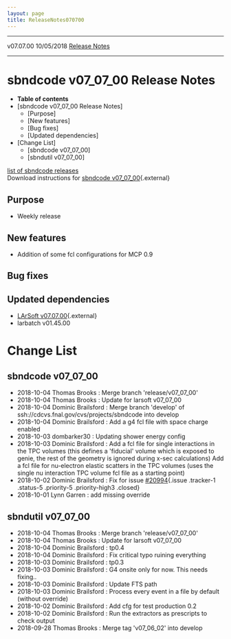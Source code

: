 ```yaml
---
layout: page
title: ReleaseNotes070700
---
```


  ----------- ------------ -- -- ------------------------------------------------------
  v07.07.00   10/05/2018         [Release Notes](ReleaseNotes070700.html)
  ----------- ------------ -- -- ------------------------------------------------------



sbndcode v07\_07\_00 Release Notes
======================================================================================

-   **Table of contents**
-   [sbndcode v07\_07\_00 Release
    Notes]
    -   [Purpose]
    -   [New features]
    -   [Bug fixes]
    -   [Updated dependencies]
-   [Change List]
    -   [sbndcode v07\_07\_00]
    -   [sbndutil v07\_07\_00]

[list of sbndcode
releases](List_of_SBND_code_releases.html)\
Download instructions for [sbndcode
v07\_07\_00](http://scisoft.fnal.gov/scisoft/bundles/sbnd/v07_07_00/sbndcode-v07_07_00.html){.external}



Purpose
----------------------------------

-   Weekly release



New features
--------------------------------------------

-   Addition of some fcl configurations for MCP 0.9



Bug fixes
--------------------------------------



Updated dependencies
------------------------------------------------------------

-   [LArSoft
    v07.07.00](https://cdcvs.fnal.gov/redmine/projects/larsoft/wiki/ReleaseNotes070700){.external}
-   larbatch v01.45.00



Change List
==========================================



sbndcode v07\_07\_00
----------------------------------------------------------

-   2018-10-04 Thomas Brooks : Merge branch \'release/v07\_07\_00\'
-   2018-10-04 Thomas Brooks : Update for larsoft v07\_07\_00
-   2018-10-04 Dominic Brailsford : Merge branch \'develop\' of
    ssh://cdcvs.fnal.gov/cvs/projects/sbndcode into develop
-   2018-10-04 Dominic Brailsford : Add a g4 fcl file with space charge
    enabled
-   2018-10-03 dombarker30 : Updating shower energy config
-   2018-10-03 Dominic Brailsford : Add a fcl file for single
    interactions in the TPC volumes (this defines a \'fiducial\' volume
    which is exposed to genie, the rest of the geometry is ignored
    during x-sec calculations) Add a fcl file for nu-electron elastic
    scatters in the TPC volumes (uses the single nu interaction TPC
    volume fcl file as a starting point)
-   2018-10-02 Dominic Brailsford : Fix for issue
    [\#20994](/redmine/issues/20994 "Bug: prodsingle_mu_bnblike.fcl (and possibly other fcls) use an outdated hack to ensure the correct th... (Closed)"){.issue
    .tracker-1 .status-5 .priority-5 .priority-high3 .closed}
-   2018-10-01 Lynn Garren : add missing override



sbndutil v07\_07\_00
----------------------------------------------------------

-   2018-10-04 Thomas Brooks : Merge branch \'release/v07\_07\_00\'
-   2018-10-04 Thomas Brooks : Update for larsoft v07\_07\_00
-   2018-10-04 Dominic Brailsford : tp0.4
-   2018-10-04 Dominic Brailsford : Fix critical typo ruining everything
-   2018-10-03 Dominic Brailsford : tp0.3
-   2018-10-03 Dominic Brailsford : G4 onsite only for now. This needs
    fixing..
-   2018-10-03 Dominic Brailsford : Update FTS path
-   2018-10-03 Dominic Brailsford : Process every event in a file by
    default (without override)
-   2018-10-02 Dominic Brailsford : Add cfg for test production 0.2
-   2018-10-02 Dominic Brailsford : Run the extractors as prescripts to
    check output
-   2018-09-28 Thomas Brooks : Merge tag \'v07\_06\_02\' into develop
